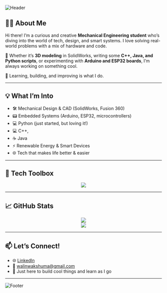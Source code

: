 ![Header](https://capsule-render.vercel.app/api?type=waving&color=0:1a1a1a,100:0044ff&height=200&section=header&text=Hey%20I'm%20Walin%20Wakshuma%20👋&fontSize=35&fontColor=ffffff)

## 👨‍💻 About Me

Hi there! I’m a curious and creative **Mechanical Engineering student** who’s diving into the world of tech, design, and smart systems. I love solving real-world problems with a mix of hardware and code.

🔩 Whether it’s **3D modeling** in SolidWorks, writing some **C++, Java, and Python scripts**, or experimenting with **Arduino and ESP32 boards**, I’m always working on something cool.

🧠 Learning, building, and improving is what I do.

---

## 💡 What I’m Into

- 🛠️ Mechanical Design & CAD (SolidWorks, Fusion 360)
- 📟 Embedded Systems (Arduino, ESP32, microcontrollers)
- 💻 Python (just started, but loving it!)
- 💻 C++,
- ☕ Java
- ⚡ Renewable Energy & Smart Devices
- 🌐 Tech that makes life better & easier

---

## 🧰 Tech Toolbox

<p align="center">
  <img src="https://skillicons.dev/icons?i=python,java,cpp,arduino,html,css,git,github,vscode" />
</p>

---

## 📈 GitHub Stats

<p align="center">
  <img src="https://github-readme-stats.vercel.app/api?username=Mrcutthr0at&show_icons=true&theme=tokyonight" />
  <br />
  <img src="https://github-readme-streak-stats.herokuapp.com/?user=Mrcutthr0at&theme=tokyonight" />
</p>

---

## 📫 Let’s Connect!

- 🌐 [LinkedIn](https://www.linkedin.com/in/walin-wakshuma-0a34971b0)
- 📧 [walinwakshuma@gmail.com](mailto:walinwakshuma@gmail.com)
- 🧊 Just here to build cool things and learn as I go

---

![Footer](https://capsule-render.vercel.app/api?section=footer&color=0:1a1a1a,100:0044ff&height=120)
